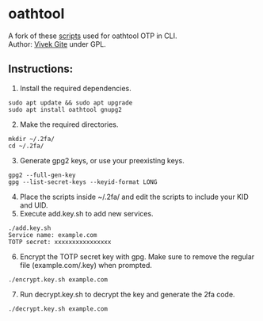 # oathtool
A fork of these [scripts](https://www.cyberciti.biz/faq/use-oathtool-linux-command-line-for-2-step-verification-2fa/) used for oathtool OTP in CLI.<br>
Author: [Vivek Gite](https://www.cyberciti.biz/) under GPL.<br>
## Instructions:
1. Install the required dependencies.
```
sudo apt update && sudo apt upgrade
sudo apt install oathtool gnupg2
```
2. Make the required directories.
```
mkdir ~/.2fa/
cd ~/.2fa/
```
3. Generate gpg2 keys, or use your preexisting keys.
```
gpg2 --full-gen-key
gpg --list-secret-keys --keyid-format LONG
```
4. Place the scripts inside ~/.2fa/ and edit the scripts to include your KID and UID.
5. Execute add.key.sh to add new services.
```
./add.key.sh
Service name: example.com
TOTP secret: xxxxxxxxxxxxxxxx
```
6. Encrypt the TOTP secret key with gpg. Make sure to remove the regular file (example.com/.key) when prompted.
```
./encrypt.key.sh example.com
```
7. Run decrypt.key.sh to decrypt the key and generate the 2fa code.
```
./decrypt.key.sh example.com
```
